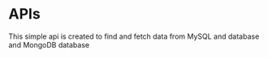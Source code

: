 # APIs
This simple api is created to find and fetch data from MySQL and database and MongoDB database
